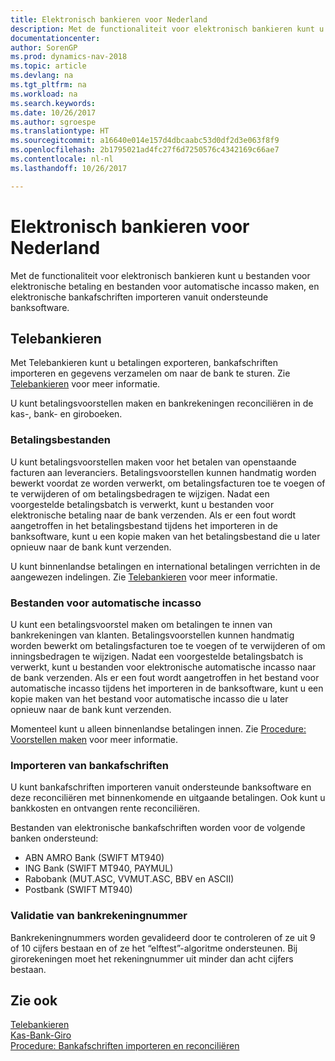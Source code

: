 ```yaml
---
title: Elektronisch bankieren voor Nederland
description: Met de functionaliteit voor elektronisch bankieren kunt u bestanden voor elektronische betaling en bestanden voor automatische incasso maken, en elektronische bankafschriften importeren vanuit ondersteunde banksoftware.
documentationcenter: 
author: SorenGP
ms.prod: dynamics-nav-2018
ms.topic: article
ms.devlang: na
ms.tgt_pltfrm: na
ms.workload: na
ms.search.keywords: 
ms.date: 10/26/2017
ms.author: sgroespe
ms.translationtype: HT
ms.sourcegitcommit: a16640e014e157d4dbcaabc53d0df2d3e063f8f9
ms.openlocfilehash: 2b1795021ad4fc27f6d7250576c4342169c66ae7
ms.contentlocale: nl-nl
ms.lasthandoff: 10/26/2017

---
```

# <a name="dutch-electronic-banking"></a>Elektronisch bankieren voor Nederland
Met de functionaliteit voor elektronisch bankieren kunt u bestanden voor elektronische betaling en bestanden voor automatische incasso maken, en elektronische bankafschriften importeren vanuit ondersteunde banksoftware.  

## <a name="telebanking"></a>Telebankieren  
Met Telebankieren kunt u betalingen exporteren, bankafschriften importeren en gegevens verzamelen om naar de bank te sturen. Zie [Telebankieren](telebanking.md) voor meer informatie.  

U kunt betalingsvoorstellen maken en bankrekeningen reconciliëren in de kas-, bank- en giroboeken.  

### <a name="payment-files"></a>Betalingsbestanden  
U kunt betalingsvoorstellen maken voor het betalen van openstaande facturen aan leveranciers. Betalingsvoorstellen kunnen handmatig worden bewerkt voordat ze worden verwerkt, om betalingsfacturen toe te voegen of te verwijderen of om betalingsbedragen te wijzigen. Nadat een voorgestelde betalingsbatch is verwerkt, kunt u bestanden voor elektronische betaling naar de bank verzenden. Als er een fout wordt aangetroffen in het betalingsbestand tijdens het importeren in de banksoftware, kunt u een kopie maken van het betalingsbestand die u later opnieuw naar de bank kunt verzenden.  

U kunt binnenlandse betalingen en international betalingen verrichten in de aangewezen indelingen. Zie [Telebankieren](telebanking.md) voor meer informatie.  

### <a name="direct-debit-files"></a>Bestanden voor automatische incasso  
U kunt een betalingsvoorstel maken om betalingen te innen van bankrekeningen van klanten. Betalingsvoorstellen kunnen handmatig worden bewerkt om betalingsfacturen toe te voegen of te verwijderen of om inningsbedragen te wijzigen. Nadat een voorgestelde betalingsbatch is verwerkt, kunt u bestanden voor elektronische automatische incasso naar de bank verzenden. Als er een fout wordt aangetroffen in het bestand voor automatische incasso tijdens het importeren in de banksoftware, kunt u een kopie maken van het bestand voor automatische incasso die u later opnieuw naar de bank kunt verzenden.  

Momenteel kunt u alleen binnenlandse betalingen innen. Zie [Procedure: Voorstellen maken](how-to-create-proposals.md) voor meer informatie.  

### <a name="bank-statement-import"></a>Importeren van bankafschriften  
U kunt bankafschriften importeren vanuit ondersteunde banksoftware en deze reconciliëren met binnenkomende en uitgaande betalingen. Ook kunt u bankkosten en ontvangen rente reconciliëren.  

Bestanden van elektronische bankafschriften worden voor de volgende banken ondersteund:  

- ABN AMRO Bank \(SWIFT MT940\)  
- ING Bank \(SWIFT MT940, PAYMUL\)  
- Rabobank \(MUT.ASC, VVMUT.ASC, BBV en ASCII\)  
- Postbank \(SWIFT MT940\)  

### <a name="bank-account-number-validation"></a>Validatie van bankrekeningnummer  
Bankrekeningnummers worden gevalideerd door te controleren of ze uit 9 of 10 cijfers bestaan en of ze het “elftest”-algoritme ondersteunen. Bij girorekeningen moet het rekeningnummer uit minder dan acht cijfers bestaan.  

## <a name="see-also"></a>Zie ook  
 [Telebankieren](telebanking.md)   
 [Kas\-Bank\-Giro](cash-bank-giro.md)   
 [Procedure: Bankafschriften importeren en reconciliëren](how-to-import-and-reconcile-bank-statements.md)

